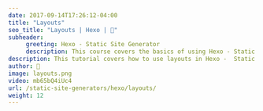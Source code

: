 ```yaml
---
date: 2017-09-14T17:26:12-04:00
title: "Layouts"
seo_title: "Layouts | Hexo | 🦒"
subheader:
     greeting: Hexo - Static Site Generator
     description: This course covers the basics of using Hexo - Static Site Generator. Work your way through the articles and we'll teach you everything you need to know to create a professional and scalable website or blog!
description: This tutorial covers how to use layouts in Hexo -  Static Site Generator.
author: 🦒
image: layouts.png
video: mb65bQ4iUc4
url: /static-site-generators/hexo/layouts/
weight: 12
---
```

